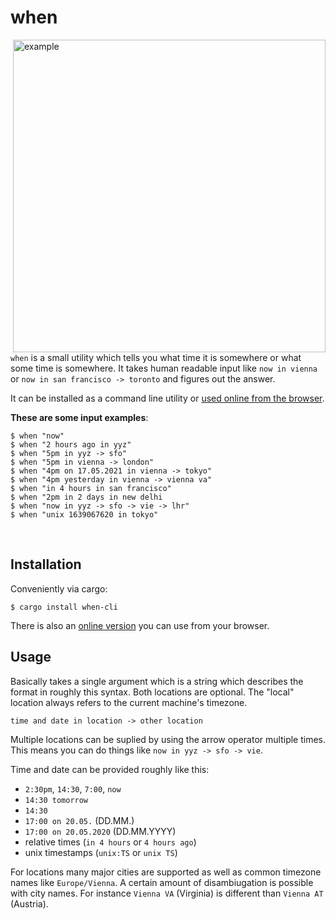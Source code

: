 # when

<img align="right" src="https://raw.githubusercontent.com/mitsuhiko/when/main/assets/hello.png" alt="example" width="500">

`when` is a small utility which tells you what time it is
somewhere or what some time is somewhere.  It takes human readable input like `now in vienna`
or `now in san francisco -> toronto` and figures out the answer.

It can be installed as a command line utility or [used online from the
browser](https://mitsuhiko.github.io/when/).

**These are some input examples**:

```
$ when "now"
$ when "2 hours ago in yyz"
$ when "5pm in yyz -> sfo"
$ when "5pm in vienna -> london"
$ when "4pm on 17.05.2021 in vienna -> tokyo"
$ when "4pm yesterday in vienna -> vienna va"
$ when "in 4 hours in san francisco"
$ when "2pm in 2 days in new delhi
$ when "now in yyz -> sfo -> vie -> lhr"
$ when "unix 1639067620 in tokyo"
```

<br clear="left">

## Installation

Conveniently via cargo:

```
$ cargo install when-cli
```

There is also an [online version](https://mitsuhiko.github.io/when/) you can use
from your browser.

## Usage

Basically takes a single argument which is a string which describes the format
in roughly this syntax.  Both locations are optional.  The "local" location always
refers to the current machine's timezone.

```
time and date in location -> other location
```

Multiple locations can be suplied by using the arrow operator multiple times.  This
means you can do things like `now in yyz -> sfo -> vie`.

Time and date can be provided roughly like this:

* `2:30pm`, `14:30`, `7:00`, `now`
* `14:30 tomorrow`
* `14:30`
* `17:00 on 20.05.` (DD.MM.)
* `17:00 on 20.05.2020` (DD.MM.YYYY)
* relative times (`in 4 hours` or `4 hours ago`)
* unix timestamps (`unix:TS` or `unix TS`)

For locations many major cities are supported as well as common timezone names
like `Europe/Vienna`.  A certain amount of disambiugation is possible with city
names.  For instance `Vienna VA` (Virginia) is different than `Vienna AT`
(Austria).